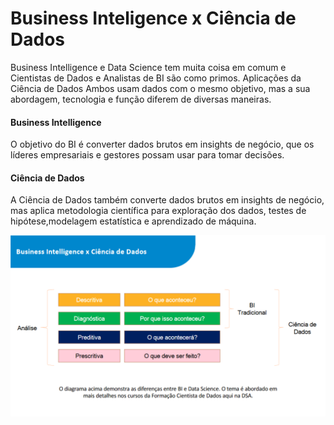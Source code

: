 # Business Inteligence x Ciência de Dados

Business Intelligence e Data Science tem muita coisa em comum e Cientistas de Dados e Analistas de BI são como primos.
Aplicações da Ciência de Dados Ambos usam dados com o mesmo objetivo, mas a sua abordagem, tecnologia e função diferem de diversas maneiras.

#### Business Intelligence 
O objetivo do BI é converter dados brutos em insights de negócio, que os líderes empresariais e gestores possam usar para tomar decisões.

#### Ciência de Dados
A Ciência de Dados também converte dados brutos em insights de negócio, mas aplica metodologia científica para exploração dos dados, testes de hipótese,modelagem estatística e aprendizado de máquina.

![Business Intelligence x Ciência de Dados](/img/BIxCi%C3%AAnciaDados.png)